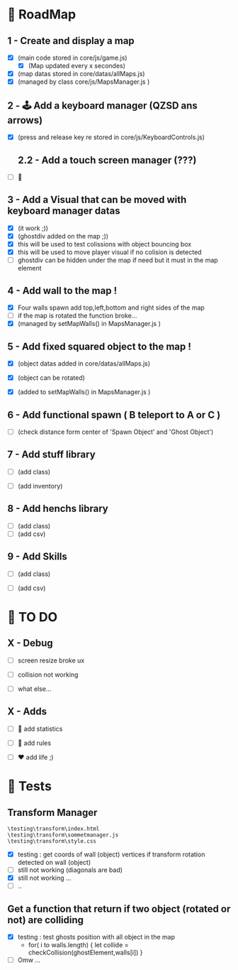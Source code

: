 # 💊 RoadMap

## 1 - Create and display a map
 - [x] (main code stored in core/js/game.js)
   - [x] (Map updated every x secondes)
 - [x] (map datas stored in core/datas/allMaps.js)
 - [x] (managed by class core/js/MapsManager.js )

## 2 - 🕹️ Add a keyboard manager (QZSD ans arrows)
 - [x] (press and release key re stored in core/js/KeyboardControls.js)

	## 2.2 - Add a touch screen manager (???)
 - [ ] 🥺 

## 3 - Add a Visual that can be moved with keyboard manager datas
 - [x] (it work ;))
 - [x] (ghostdiv added on the map ;))
 - [x] this will be used to test colissions with object bouncing box
 - [x] this will be used to move player visual if no colision is detected
 - [ ] ghostdiv can be hidden under the map if need but it must in the map element

## 4 - Add wall to the map !
 - [x] Four walls spawn add top,left,bottom and right sides of the map
 - [ ] if the map is rotated the function broke...
 - [x] (managed by setMapWalls() in MapsManager.js )

## 5 - Add fixed squared object to the map !
 - [x] (object datas added in core/datas/allMaps.js)
 - [x] (object can be rotated)
 - [x] (added to setMapWalls() in MapsManager.js )


## 6 - Add functional spawn ( B teleport to A or C )
 - [ ] (check distance form center of 'Spawn Object' and 'Ghost Object')

## 7 - Add stuff library
 - [ ] (add class)
 - [ ] (add inventory)


## 8 - Add henchs library
 - [ ] (add class)
 - [ ] (add csv)

## 9 - Add Skills
 - [ ] (add class)
 - [ ] (add csv)


# 💊 TO DO

## X - Debug 

 - [ ] screen resize broke ux 
 - [ ] collision not working 
 - [ ] what else...


## X - Adds 

 - [ ] 🔋 add statistics 
 - [ ] 📖 add rules 
 - [ ] ❤️ add life ;)


# 🎠 Tests

## Transform Manager

	\testing\transform\index.html
	\testing\transform\sommetmanager.js
	\testing\transform\style.css
 - [x] testing : get coords of wall (object) vertices if transform rotation detected on wall (object)
 - [ ] still not working (diagonals are bad)
 - [x] still not working ...
 - [ ] ..

## Get a function that return if two object (rotated or not) are colliding

 - [x] testing : test ghosts position with all object in the map 
	-  for( i to walls.length) { let collide = checkCollision(ghostElement,walls[i]) }
 - [ ] Omw ...
